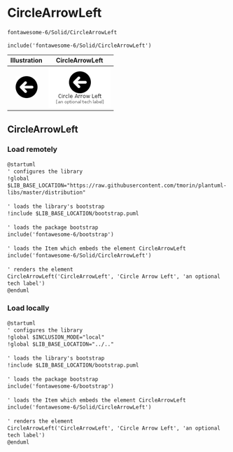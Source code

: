 # CircleArrowLeft


```text
fontawesome-6/Solid/CircleArrowLeft
```

```text
include('fontawesome-6/Solid/CircleArrowLeft')
```



| Illustration | CircleArrowLeft |
| :---: | :---: |
| ![illustration for Illustration](../../fontawesome-6/Solid/CircleArrowLeft.png) | ![illustration for CircleArrowLeft](../../fontawesome-6/Solid/CircleArrowLeft.Local.png) |




## CircleArrowLeft

### Load remotely
```plantuml
@startuml
' configures the library
!global $LIB_BASE_LOCATION="https://raw.githubusercontent.com/tmorin/plantuml-libs/master/distribution"

' loads the library's bootstrap
!include $LIB_BASE_LOCATION/bootstrap.puml

' loads the package bootstrap
include('fontawesome-6/bootstrap')

' loads the Item which embeds the element CircleArrowLeft
include('fontawesome-6/Solid/CircleArrowLeft')

' renders the element
CircleArrowLeft('CircleArrowLeft', 'Circle Arrow Left', 'an optional tech label')
@enduml
```

### Load locally
```plantuml
@startuml
' configures the library
!global $INCLUSION_MODE="local"
!global $LIB_BASE_LOCATION="../.."

' loads the library's bootstrap
!include $LIB_BASE_LOCATION/bootstrap.puml

' loads the package bootstrap
include('fontawesome-6/bootstrap')

' loads the Item which embeds the element CircleArrowLeft
include('fontawesome-6/Solid/CircleArrowLeft')

' renders the element
CircleArrowLeft('CircleArrowLeft', 'Circle Arrow Left', 'an optional tech label')
@enduml
```

